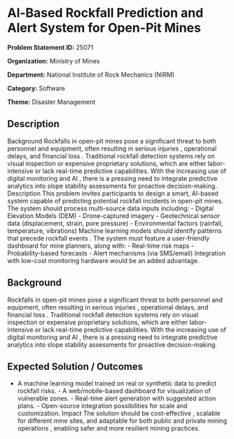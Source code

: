 # Al-Based Rockfall Prediction and Alert System for Open-Pit Mines

**Problem Statement ID:** 25071

**Organization:** Ministry of Mines

**Department:** National Institute of Rock Mechanics (NIRM)

**Category:** Software

**Theme:** Disaster Management

## Description

Background Rockfalls in open-pit mines pose a significant threat to both personnel and equipment, often resulting in serious injuries , operational delays, and financial loss . Traditional rockfall detection systems rely on visual inspection or expensive proprietary solutions, which are either labor-intensive or lack real-time predictive capabilities. With the increasing use of digital monitoring and AI , there is a pressing need to integrate predictive analytics into slope stability assessments for proactive decision-making. Description This problem invites participants to design a smart, AI-based system capable of predicting potential rockfall incidents in open-pit mines. The system should process multi-source data inputs including: - Digital Elevation Models (DEM) - Drone-captured imagery - Geotechnical sensor data (displacement, strain, pore pressure) - Environmental factors (rainfall, temperature, vibrations) Machine learning models should identify patterns that precede rockfall events . The system must feature a user-friendly dashboard for mine planners, along with: - Real-time risk maps - Probability-based forecasts - Alert mechanisms (via SMS/email) Integration with low-cost monitoring hardware would be an added advantage.

## Background

Rockfalls in open-pit mines pose a significant threat to both personnel and equipment, often resulting in serious injuries , operational delays, and financial loss . Traditional rockfall detection systems rely on visual inspection or expensive proprietary solutions, which are either labor-intensive or lack real-time predictive capabilities. With the increasing use of digital monitoring and AI , there is a pressing need to integrate predictive analytics into slope stability assessments for proactive decision-making.

## Expected Solution / Outcomes

- A machine learning model trained on real or synthetic data to predict rockfall risks. - A web/mobile-based dashboard for visualization of vulnerable zones. - Real-time alert generation with suggested action plans. - Open-source integration possibilities for scale and customization. Impact The solution should be cost-effective , scalable for different mine sites, and adaptable for both public and private mining operations , enabling safer and more resilient mining practices.

